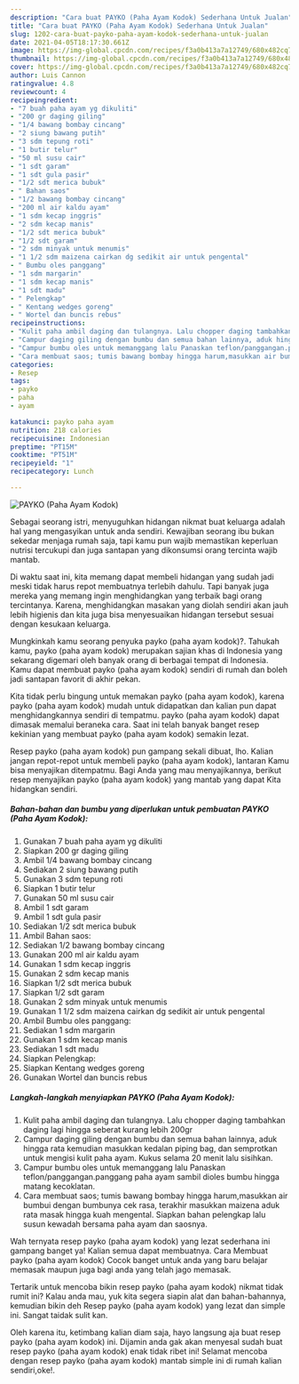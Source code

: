 ```yaml
---
description: "Cara buat PAYKO (Paha Ayam Kodok) Sederhana Untuk Jualan"
title: "Cara buat PAYKO (Paha Ayam Kodok) Sederhana Untuk Jualan"
slug: 1202-cara-buat-payko-paha-ayam-kodok-sederhana-untuk-jualan
date: 2021-04-05T18:17:30.661Z
image: https://img-global.cpcdn.com/recipes/f3a0b413a7a12749/680x482cq70/payko-paha-ayam-kodok-foto-resep-utama.jpg
thumbnail: https://img-global.cpcdn.com/recipes/f3a0b413a7a12749/680x482cq70/payko-paha-ayam-kodok-foto-resep-utama.jpg
cover: https://img-global.cpcdn.com/recipes/f3a0b413a7a12749/680x482cq70/payko-paha-ayam-kodok-foto-resep-utama.jpg
author: Luis Cannon
ratingvalue: 4.8
reviewcount: 4
recipeingredient:
- "7 buah paha ayam yg dikuliti"
- "200 gr daging giling"
- "1/4 bawang bombay cincang"
- "2 siung bawang putih"
- "3 sdm tepung roti"
- "1 butir telur"
- "50 ml susu cair"
- "1 sdt garam"
- "1 sdt gula pasir"
- "1/2 sdt merica bubuk"
- " Bahan saos"
- "1/2 bawang bombay cincang"
- "200 ml air kaldu ayam"
- "1 sdm kecap inggris"
- "2 sdm kecap manis"
- "1/2 sdt merica bubuk"
- "1/2 sdt garam"
- "2 sdm minyak untuk menumis"
- "1 1/2 sdm maizena cairkan dg sedikit air untuk pengental"
- " Bumbu oles panggang"
- "1 sdm margarin"
- "1 sdm kecap manis"
- "1 sdt madu"
- " Pelengkap"
- " Kentang wedges goreng"
- " Wortel dan buncis rebus"
recipeinstructions:
- "Kulit paha ambil daging dan tulangnya. Lalu chopper daging tambahkan daging lagi hingga seberat kurang lebih 200gr"
- "Campur daging giling dengan bumbu dan semua bahan lainnya, aduk hingga rata kemudian masukkan kedalan piping bag, dan semprotkan untuk mengisi kulit paha ayam. Kukus selama 20 menit lalu sisihkan."
- "Campur bumbu oles untuk memanggang lalu Panaskan teflon/panggangan.panggang paha ayam sambil dioles bumbu hingga matang kecoklatan."
- "Cara membuat saos; tumis bawang bombay hingga harum,masukkan air bumbui dengan bumbunya cek rasa, terakhir masukkan maizena aduk rata masak hingga kuah mengental. Siapkan bahan pelengkap lalu susun kewadah bersama paha ayam dan saosnya."
categories:
- Resep
tags:
- payko
- paha
- ayam

katakunci: payko paha ayam 
nutrition: 218 calories
recipecuisine: Indonesian
preptime: "PT15M"
cooktime: "PT51M"
recipeyield: "1"
recipecategory: Lunch

---
```



![PAYKO (Paha Ayam Kodok)](https://img-global.cpcdn.com/recipes/f3a0b413a7a12749/680x482cq70/payko-paha-ayam-kodok-foto-resep-utama.jpg)

Sebagai seorang istri, menyuguhkan hidangan nikmat buat keluarga adalah hal yang mengasyikan untuk anda sendiri. Kewajiban seorang ibu bukan sekedar menjaga rumah saja, tapi kamu pun wajib memastikan keperluan nutrisi tercukupi dan juga santapan yang dikonsumsi orang tercinta wajib mantab.

Di waktu  saat ini, kita memang dapat membeli hidangan yang sudah jadi meski tidak harus repot membuatnya terlebih dahulu. Tapi banyak juga mereka yang memang ingin menghidangkan yang terbaik bagi orang tercintanya. Karena, menghidangkan masakan yang diolah sendiri akan jauh lebih higienis dan kita juga bisa menyesuaikan hidangan tersebut sesuai dengan kesukaan keluarga. 



Mungkinkah kamu seorang penyuka payko (paha ayam kodok)?. Tahukah kamu, payko (paha ayam kodok) merupakan sajian khas di Indonesia yang sekarang digemari oleh banyak orang di berbagai tempat di Indonesia. Kamu dapat membuat payko (paha ayam kodok) sendiri di rumah dan boleh jadi santapan favorit di akhir pekan.

Kita tidak perlu bingung untuk memakan payko (paha ayam kodok), karena payko (paha ayam kodok) mudah untuk didapatkan dan kalian pun dapat menghidangkannya sendiri di tempatmu. payko (paha ayam kodok) dapat dimasak memalui beraneka cara. Saat ini telah banyak banget resep kekinian yang membuat payko (paha ayam kodok) semakin lezat.

Resep payko (paha ayam kodok) pun gampang sekali dibuat, lho. Kalian jangan repot-repot untuk membeli payko (paha ayam kodok), lantaran Kamu bisa menyajikan ditempatmu. Bagi Anda yang mau menyajikannya, berikut resep menyajikan payko (paha ayam kodok) yang mantab yang dapat Kita hidangkan sendiri.

<!--inarticleads1-->

##### Bahan-bahan dan bumbu yang diperlukan untuk pembuatan PAYKO (Paha Ayam Kodok):

1. Gunakan 7 buah paha ayam yg dikuliti
1. Siapkan 200 gr daging giling
1. Ambil 1/4 bawang bombay cincang
1. Sediakan 2 siung bawang putih
1. Gunakan 3 sdm tepung roti
1. Siapkan 1 butir telur
1. Gunakan 50 ml susu cair
1. Ambil 1 sdt garam
1. Ambil 1 sdt gula pasir
1. Sediakan 1/2 sdt merica bubuk
1. Ambil  Bahan saos:
1. Sediakan 1/2 bawang bombay cincang
1. Gunakan 200 ml air kaldu ayam
1. Gunakan 1 sdm kecap inggris
1. Gunakan 2 sdm kecap manis
1. Siapkan 1/2 sdt merica bubuk
1. Siapkan 1/2 sdt garam
1. Gunakan 2 sdm minyak untuk menumis
1. Gunakan 1 1/2 sdm maizena cairkan dg sedikit air untuk pengental
1. Ambil  Bumbu oles panggang:
1. Sediakan 1 sdm margarin
1. Gunakan 1 sdm kecap manis
1. Sediakan 1 sdt madu
1. Siapkan  Pelengkap:
1. Siapkan  Kentang wedges goreng
1. Gunakan  Wortel dan buncis rebus




<!--inarticleads2-->

##### Langkah-langkah menyiapkan PAYKO (Paha Ayam Kodok):

1. Kulit paha ambil daging dan tulangnya. Lalu chopper daging tambahkan daging lagi hingga seberat kurang lebih 200gr
1. Campur daging giling dengan bumbu dan semua bahan lainnya, aduk hingga rata kemudian masukkan kedalan piping bag, dan semprotkan untuk mengisi kulit paha ayam. Kukus selama 20 menit lalu sisihkan.
1. Campur bumbu oles untuk memanggang lalu Panaskan teflon/panggangan.panggang paha ayam sambil dioles bumbu hingga matang kecoklatan.
1. Cara membuat saos; tumis bawang bombay hingga harum,masukkan air bumbui dengan bumbunya cek rasa, terakhir masukkan maizena aduk rata masak hingga kuah mengental. Siapkan bahan pelengkap lalu susun kewadah bersama paha ayam dan saosnya.




Wah ternyata resep payko (paha ayam kodok) yang lezat sederhana ini gampang banget ya! Kalian semua dapat membuatnya. Cara Membuat payko (paha ayam kodok) Cocok banget untuk anda yang baru belajar memasak maupun juga bagi anda yang telah jago memasak.

Tertarik untuk mencoba bikin resep payko (paha ayam kodok) nikmat tidak rumit ini? Kalau anda mau, yuk kita segera siapin alat dan bahan-bahannya, kemudian bikin deh Resep payko (paha ayam kodok) yang lezat dan simple ini. Sangat taidak sulit kan. 

Oleh karena itu, ketimbang kalian diam saja, hayo langsung aja buat resep payko (paha ayam kodok) ini. Dijamin anda gak akan menyesal sudah buat resep payko (paha ayam kodok) enak tidak ribet ini! Selamat mencoba dengan resep payko (paha ayam kodok) mantab simple ini di rumah kalian sendiri,oke!.

